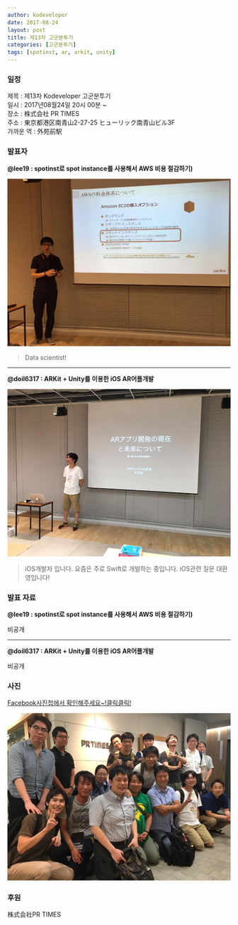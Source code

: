 ```yaml
---
author: kodeveloper
date: 2017-08-24
layout: post
title: 제13차 고군분투기
categories: [고군분투기]
tags: [spotinst, ar, arkit, unity]
---
```


### 일정

제목 : 제13차 Kodeveloper 고군분투기  
일시 : 2017년08월24일 20시 00분 ~  
장소 : 株式会社 PR TIMES  
주소 : 東京都港区南青山2-27-25 ヒューリック南青山ビル3F  
가까운 역 :  外苑前駅  


### 발표자

**@lee19 :  spotinst로 spot instance를 사용해서 AWS 비용 절감하기)**

![](/img/struggle/13/lee19.jpg)

>Data scientist!

---

**@doil6317 : ARKit + Unity를 이용한 iOS AR어플개발**

![](/img/struggle/13/doil6317.jpg)

>iOS개발자 입니다. 요즘은 주로 Swift로 개발하는 중입니다. iOS관련 질문 대환영입니다!

### 발표 자료

**@lee19 :  spotinst로 spot instance를 사용해서 AWS 비용 절감하기)**

비공개

---

**@doil6317 : ARKit + Unity를 이용한 iOS AR어플개발**

비공개

### 사진

[Facebook사진첩에서 확인해주세요~!클릭클릭!](https://www.facebook.com/media/set/?set=oa.1955030658075003&type=3)

![](/img/struggle/13/everyone.jpg)

### 후원

株式会社PR TIMES
